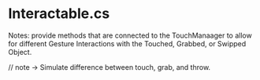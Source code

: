 # Interactable.cs #

Notes: provide methods that are connected to the TouchManaager to allow for different Gesture Interactions with the Touched, Grabbed, or Swipped Object. 

// note -> Simulate difference between touch, grab, and throw. 
